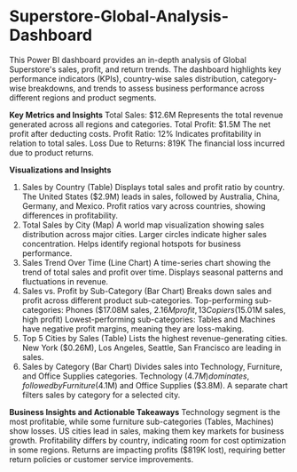 # Superstore-Global-Analysis-Dashboard
This Power BI dashboard provides an in-depth analysis of Global Superstore's sales, profit, and return trends. The dashboard highlights key performance indicators (KPIs), country-wise sales distribution, category-wise breakdowns, and trends to assess business performance across different regions and product segments.

**Key Metrics and Insights**
Total Sales: $12.6M
Represents the total revenue generated across all regions and categories.
Total Profit: $1.5M
The net profit after deducting costs.
Profit Ratio: 12%
Indicates profitability in relation to total sales.
Loss Due to Returns: 819K
The financial loss incurred due to product returns.

**Visualizations and Insights**
1. Sales by Country (Table)
Displays total sales and profit ratio by country.
The United States ($2.9M) leads in sales, followed by Australia, China, Germany, and Mexico.
Profit ratios vary across countries, showing differences in profitability.
2. Total Sales by City (Map)
A world map visualization showing sales distribution across major cities.
Larger circles indicate higher sales concentration.
Helps identify regional hotspots for business performance.
3. Sales Trend Over Time (Line Chart)
A time-series chart showing the trend of total sales and profit over time.
Displays seasonal patterns and fluctuations in revenue.
4. Sales vs. Profit by Sub-Category (Bar Chart)
Breaks down sales and profit across different product sub-categories.
Top-performing sub-categories:
Phones ($17.08M sales, $2.16M profit, 13% profit ratio)
Copiers ($15.01M sales, high profit)
Lowest-performing sub-categories:
Tables and Machines have negative profit margins, meaning they are loss-making.
5. Top 5 Cities by Sales (Table)
Lists the highest revenue-generating cities.
New York ($0.26M), Los Angeles, Seattle, San Francisco are leading in sales.
6. Sales by Category (Bar Chart)
Divides sales into Technology, Furniture, and Office Supplies categories.
Technology ($4.7M) dominates, followed by Furniture ($4.1M) and Office Supplies ($3.8M).
A separate chart filters sales by category for a selected city.

**Business Insights and Actionable Takeaways**
Technology segment is the most profitable, while some furniture sub-categories (Tables, Machines) show losses.
US cities lead in sales, making them key markets for business growth.
Profitability differs by country, indicating room for cost optimization in some regions.
Returns are impacting profits ($819K lost), requiring better return policies or customer service improvements.
